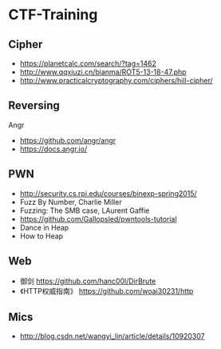 # CTF-Training

## Cipher
- https://planetcalc.com/search/?tag=1462
- http://www.qqxiuzi.cn/bianma/ROT5-13-18-47.php
- http://www.practicalcryptography.com/ciphers/hill-cipher/

## Reversing
Angr
- https://github.com/angr/angr
- https://docs.angr.io/

## PWN
- http://security.cs.rpi.edu/courses/binexp-spring2015/
- Fuzz By Number, Charlie Miller
- Fuzzing: The SMB case, LAurent Gaffie
- https://github.com/Gallopsled/pwntools-tutorial
- Dance in Heap
- How to Heap

## Web
- 御剑 https://github.com/hanc00l/DirBrute
- 《HTTP权威指南》 https://github.com/woai30231/http

## Mics
- http://blog.csdn.net/wangyi_lin/article/details/10920307

